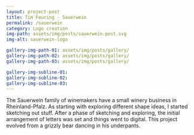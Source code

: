 ```yaml
---
layout: project-post
title: Tim Feuring - Sauerwein
permalink: /sauerwein
category: Logo creation
img-path: assets/img/posts/sauerwein-post.svg
img-alt: sauerwein-logo

gallery-img-path-01: assets/img/posts/gallery/
gallery-img-path-02: assets/img/posts/gallery/
gallery-img-path-03: assets/img/posts/gallery/

gallery-img-subline-01: 
gallery-img-subline-02: 
gallery-img-subline-03: 
---
```


The Sauerwein family of winemakers have a small winery business in Rheinland-Pfalz. As starting with exploring different shape ideas, I started sketching out stuff. After a phase of sketching and exploring, the initial arrangement of letters was set and things went to digital. This project evolved from a grizzly bear dancing in his underpants.